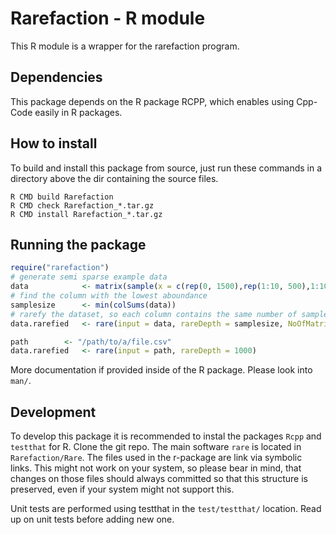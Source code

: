 # Rarefaction - R module
This R module is a wrapper for the rarefaction program.

## Dependencies
This package depends on the R package RCPP, which enables using Cpp-Code easily in R
packages.

## How to install
To build and install this package from source, just run these commands in a directory
above the dir containing the source files.

```
R CMD build Rarefaction
R CMD check Rarefaction_*.tar.gz
R CMD install Rarefaction_*.tar.gz
```

## Running the package
```R
require("rarefaction")
# generate semi sparse example data
data            <- matrix(sample(x = c(rep(0, 1500),rep(1:10, 500),1:1000),size = 120, replace = T), 10)
# find the column with the lowest aboundance
samplesize      <- min(colSums(data))
# rarefy the dataset, so each column contains the same number of samples
data.rarefied   <- rare(input = data, rareDepth = samplesize, NoOfMatrices = 1)

path 		<- "/path/to/a/file.csv"
data.rarefied   <- rare(input = path, rareDepth = 1000)

```
More documentation if provided inside of the R package. Please look into `man/`.

## Development
To develop this package it is recommended to instal the packages `Rcpp` and  `testthat` for R.
Clone the git repo. The main software `rare` is located in `Rarefaction/Rare`. The files used in the r-package are link via symbolic links. This might not work on your system, so please bear in mind, that changes on those files should always committed so that this structure is preserved, even if your system might not support this.

Unit tests are performed using testthat in the `test/testthat/` location. Read up on unit tests before adding new one.
